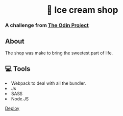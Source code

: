 <h1 align="center">🍨 Ice cream shop</h1>
<h3>A challenge from <a href="https://www.theodinproject.com/">The Odin Project</a></h3>
<h2>About</h2>
<p>The shop was make to bring the sweetest part of life.</p>
<h2>💻 Tools</h2>
<li>Webpack to deal with all the bundler.</li>
<li>Js</li>
<li>SASS</li>
<li>Node.JS</li>
<p><a href="https://kauannyalencar.github.io/restaurant-page/">Deploy</a></p>
